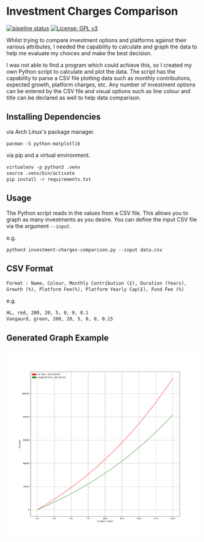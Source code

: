 # Investment Charges Comparison
[![pipeline status](https://gitlab.com/DeveloperC/investment-charges-comparison/badges/master/pipeline.svg)](https://gitlab.com/DeveloperC/investment-charges-comparison/commits/master) [![License: GPL v3](https://img.shields.io/badge/License-GPLv3-blue.svg)](https://www.gnu.org/licenses/gpl-3.0)

Whilst trying to compare investment options and platforms against their various attributes, I needed the capability to calculate and graph the data to help me evaluate my choices and make the best decision.

I was not able to find a program which could achieve this, so I created my own Python script to calculate and plot the data. The script has the capability to parse a CSV file plotting data such as monthly contributions, expected growth, platform charges, etc. Any number of investment options can be entered by the CSV file and visual options such as line colour and title can be declared as well to help data comparison.

## Installing Dependencies
via Arch Linux's package manager.
```
pacman -S python-matplotlib
```

via pip and a virtual environment.
```
virtualenv -p python3 .venv
source .venv/bin/activate
pip install -r requirements.txt
```

## Usage

The Python script reads in the values from a CSV file. This allows you to graph as many investments as you desire. You can define the input CSV file via the argument `--input`.

e.g.

```
python3 investment-charges-comparison.py --input data.csv
```

## CSV Format

```
Format : Name, Colour, Monthly Contribution (£), Duration (Years), Growth (%), Platform Fee(%), Platform Yearly Cap(£), Fund Fee (%)
```

e.g.

```
HL, red, 200, 20, 5, 0, 0, 0.1
Vangaurd, green, 200, 20, 5, 0, 0, 0.15

```

## Generated Graph Example

![Generated graph example output.](./example.png)
